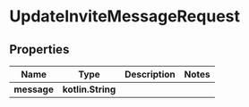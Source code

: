 
# UpdateInviteMessageRequest

## Properties
Name | Type | Description | Notes
------------ | ------------- | ------------- | -------------
**message** | **kotlin.String** |  | 



